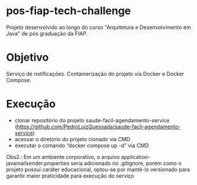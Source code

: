 # pos-fiap-tech-challenge
Projeto desenvolvido ao longo do curso "Arquitetura e Desenvolvimento em Java" de pós graduação da FIAP.

# Objetivo
Serviço de notificações. Containerização do projeto via Docker e Docker Compose.

# Execução
- clonar repositório do projeto saude-facil-agendamento-service (https://github.com/PedroLuizQuessada/saude-facil-agendamento-service)
- acessar o diretório do projeto clonado via CMD
- executar o comando “docker compose up -d” via CMD

Obs2.: Em um ambiente corporativo, o arquivo application-javamailsender.properties seria adicionado no .gitignore, porém como o projeto possui caráter educacional, optou-se por mantê-lo versionado para garantir maior praticidade para execução do serviço